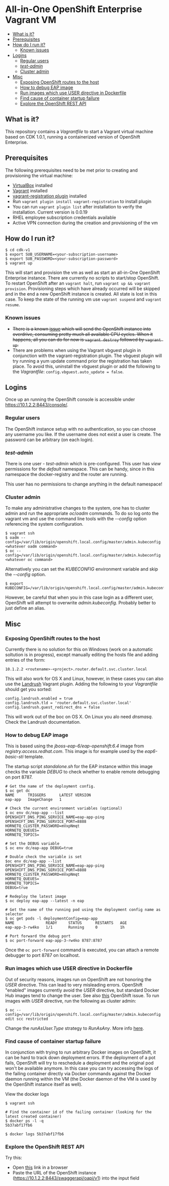 # All-in-One OpenShift Enterprise Vagrant VM

<!-- MarkdownTOC -->

- [What is it?](#what-is-it)
- [Prerequisites](#prerequisites)
- [How do I run it?](#how-do-i-run-it)
  - [Known issues](#known-issues)
- [Logins](#logins)
  - [Regular users](#regular-users)
  - [_test-admin_](#_test-admin_)
  - [Cluster admin](#cluster-admin)
- [Misc](#misc)
  - [Exposing OpenShift routes to the host](#exposing-openshift-routes-to-the-host)
  - [How to debug EAP image](#how-to-debug-eap-image)
  - [Run images which use USER directive in Dockerfile](#run-images-which-use-user-directive-in-dockerfile)
  - [Find cause of container startup failure](#find-cause-of-container-startup-failure)
  - [Explore the OpenShift REST API](#explore-the-openshift-rest-api)

<!-- /MarkdownTOC -->

<a name="what-is-it"></a>
## What is it?

This repository contains a _Vagrantfile_ to start a Vagrant virtual machine
based on CDK 1.0.1, running a containerized version of OpenShift Enterprise.

<a name="prerequisites"></a>
## Prerequisites

The following prerequisites need to be met prior to creating and provisioning the
virtual machine:

* [VirtualBox](https://www.virtualbox.org/) installed
* [Vagrant](https://www.vagrantup.com/) installed
* [vagrant-registration plugin](https://github.com/projectatomic/adb-vagrant-registration) installed
 * Run `vagrant plugin install vagrant-registration` to install plugin
 * You can run `vagrant plugin list` after installation to verify the installation.
   Current version is 0.0.19
* RHEL employee subscription credentials available
* Active VPN connection during the creation and provisioning of the vm

<a name="how-do-i-run-it"></a>
## How do I run it?

    $ cd cdk-v1
    $ export SUB_USERNAME=<your-subscription-username>
    $ export SUB_PASSWORD=<your-subscription-password>
    $ vagrant up

This will start and provision the vm as well as start an all-in-One OpenShift
Enterprise instance. There are currently no scripts to start/stop OpenShift.
To restart OpenShift after an `vagrant halt`, run `vagrant up && vagrant provision`.
Provisioning steps which have already occurred will be skipped and in the end a new
OpenShift instance is created. All state is lost in this case. To keep the state of
the running vm use `vagrant suspend` and `vagrant resume`.

<a name="known-issues"></a>
### Known issues

* ~~There is a known [issue](https://github.com/openshift/origin/issues/5355) which
  will send the OpenShift instance into overdrive, consuming pretty much all available
  CPU cycles. When it happens, all you can do for now is `vagrant destroy` followed by
  `vagrant up`.~~
* There are problems when using the Vagrant vbguest plugin in conjunction with the
  vagrant-registration plugin. The vbguest plugin will try running a yum update
  command prior the registration has taken place. To avoid this, uninstall the
  vbguest plugin or add the following to the _Vagrantfile_: `config.vbguest.auto_update = false`.

<a name="logins"></a>
## Logins

Once up an running the OpenShift console is accessible under https://10.1.2.2:8443/console/.

<a name="regular-users"></a>
### Regular users

The OpenShift instance setup with no authentication, so you can choose any username
you like. If the username does not exist a user is create. The password can be
arbitrary (on each login).

<a name="_test-admin_"></a>
### _test-admin_

There is one user - _test-admin_ which is pre-configured. This user has _view_
permissions for the _default_ namespace. This can be handy, since in this namespace
the docker-registry and the router are running.

This user has no permissions to change anything in the default namespace!

<a name="cluster-admin"></a>
### Cluster admin

To make any administrative changes to the system, one has to cluster admin and
run the appropriate _oc_/_oadm_ commands.
To do so log onto the vagrant vm and use the command line tools with the _--config_
option referencing the system configuration.

    $ vagrant ssh
    $ oadm --config=/var/lib/origin/openshift.local.config/master/admin.kubeconfig <whatever oadm command>
    $ oc --config=/var/lib/origin/openshift.local.config/master/admin.kubeconfig <whatever oc command>

Alternatively you can set the _KUBECONFIG_ environment variable and skip the _--config_ option.

    $ export KUBECONFIG=/var/lib/origin/openshift.local.config/master/admin.kubeconfig

However, be careful that when you in this case login as a different user, OpenShift
will attempt to overwrite _admin.kubeconfig_. Probably better to just define an alias.

<a name="misc"></a>
## Misc

<a name="exposing-openshift-routes-to-the-host"></a>
### Exposing OpenShift routes to the host

Currently there is no solution for this on Windows (work on a automatic soltution
is in progress), except manually editing the hosts file and adding entries of the
form:

```
10.1.2.2 <routename>-<project>.router.default.svc.cluster.local
```

This will also work for OS X and Linux, however, in these cases you can also
use the [Landrush](https://github.com/phinze/landrush) Vagrant plugin. Adding
the following to your _Vagrantfile_ should get you sorted:

```
config.landrush.enabled = true
config.landrush.tld = 'router.default.svc.cluster.local'
config.landrush.guest_redirect_dns = false
```

This will work out of the boc on OS X. On Linux you alo need _dnsmasq_. Check
the Landrush documentation.

<a name="how-to-debug-eap-image"></a>
### How to debug EAP image

This is based using the _jboss-eap-6/eap-openshift:6.4_ image from
_registry.access.redhat.com_. This image is for example used by the _eap6-basic-sti_
template.

The startup script _standalone.sh_ for the EAP instance within this image checks the
variable _DEBUG_ to check whether to enable remote debugging on port 8787.

```
# Get the name of the deployment config.
$ oc get dc
NAME      TRIGGERS      LATEST VERSION
eap-app   ImageChange   1

# Check the current environment variables (optional)
$ oc env dc/eap-app --list
OPENSHIFT_DNS_PING_SERVICE_NAME=eap-app-ping
OPENSHIFT_DNS_PING_SERVICE_PORT=8888
HORNETQ_CLUSTER_PASSWORD=mVxpNmqt
HORNETQ_QUEUES=
HORNETQ_TOPICS=

# Set the DEBUG variable
$ oc env dc/eap-app DEBUG=true

# Double check the variable is set
$oc env dc/eap-app --list
OPENSHIFT_DNS_PING_SERVICE_NAME=eap-app-ping
OPENSHIFT_DNS_PING_SERVICE_PORT=8888
HORNETQ_CLUSTER_PASSWORD=mVxpNmqt
HORNETQ_QUEUES=
HORNETQ_TOPICS=
DEBUG=true

# Redeploy the latest image
$ oc deploy eap-app --latest -n eap

# Get the name of the running pod using the deployment config name as selector
$ oc get pods -l deploymentConfig=eap-app
NAME              READY     STATUS      RESTARTS   AGE
eap-app-3-rw4ko   1/1       Running     0          1h

# Port forward the debug port
$ oc port-forward eap-app-3-rw4ko 8787:8787
```

Once the `oc port-forward` command is executed, you can attach a remote
debugger to port 8787 on localhost.

<a name="run-images-which-use-user-directive-in-dockerfile"></a>
### Run images which use USER directive in Dockerfile

Out of security reasons, images run on OpenShift are not honoring the _USER_
directive. This can lead to very misleading errors. OpenShift "enabled" images
currently avoid the _USER_ directive, but standard Docker Hub images tend to change
the user.
See also [this](https://github.com/openshift/origin/issues/5693) OpenShift issue.
To run images with _USER_ directive, run the following as cluster admin:

```
$ oc --config=/var/lib/origin/openshift.local.config/master/admin.kubeconfig edit scc restricted
```
Change the _runAsUser.Type_ strategy to _RunAsAny_. More info [here](https://docs.openshift.org/latest/admin_guide/manage_scc.html#enable-images-to-run-with-user-in-the-dockerfile).

<a name="find-cause-of-container-startup-failure"></a>
### Find cause of container startup failure

In conjunction with trying to run arbitrary Docker images on OpenShift, it can be
hard to track down deployment errors. If the deployment of a pot fails, OpenShift
will try to reschedule a deployment and the original pod won't be available anymore.
In this case you can try accessing the logs of the failing container directly
via Docker commands against the Docker daemon running within the VM (the Docker
daemon of the VM is used by the OpenShift instance itself as well).


View the docker logs

```
$ vagrant ssh

# Find the container id of the failing container (looking for the latest created container)
$ docker ps -l -q
5b37abf17fb6

$ docker logs 5b37abf17fb6
```

<a name="explore-the-openshift-rest-api"></a>
### Explore the OpenShift REST API

Try this:
* Open [this](http://openshift3swagger-claytondev.rhcloud.com) link in a browser
* Paste the URL of the OpenShift instance (https://10.1.2.2:8443/swaggerapi/oapi/v1) into the input field




